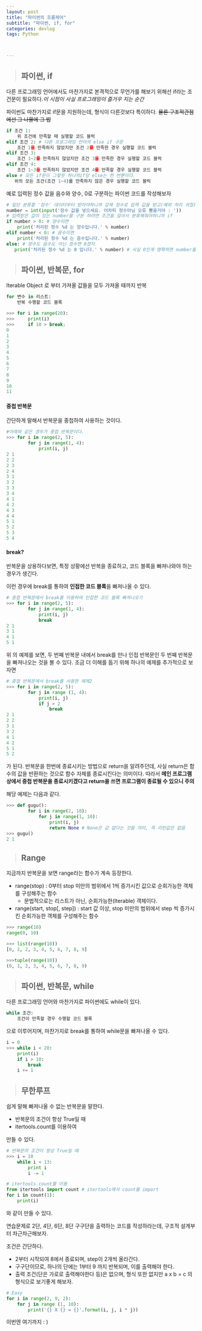 ```yaml
---
layout: post
title: "파이썬의 흐름제어"
subtitle: "파이썬, if, for"
categories: devlog
tags: Python



---
```






> ## 파이썬, if

다른 프로그래밍 언어에서도 마찬가지로 본격적으로 무언가를 해보기 위해선 if라는 조건문이 필요하다.*이 시점이 사실 프로그래밍이 즐거우 지는 순간*

파이썬도 마찬가지로 if문을 지원하는데, 형식이 다른것보다 특이하다. ~~물론 구조적관점에선 그 나물에 그 밥~~

```python
if 조건 1:
    위 조건에 만족할 때 실행할 코드 블럭
elif 조건 2: # 다른 프로그래밍 언어의 else if 구문
    조건 1을 만족하지 않았지만 조건 2를 만족한 경우 실행할 코드 블럭
elif 조건 3:
    조건 1~2를 만족하지 않았지만 조건 3을 만족한 경우 실행할 코드 블럭
elif 조건 4:
    조건 1~3을 만족하지 않았지만 조건 4를 만족할 경우 실행할 코드 블럭
else # 모든 if문이 그렇듯 하나의if당 else는 한 번뿐이다.
   위의 모든 조건(조건 1~4)를 만족하지 않은 경우 실행할 코드 블럭
```



예로 입력된 정수 값을 음수와 양수, 0로 구분하는 파이썬 코드를 작성해보자

```python
# 일단 분류할 '정수' 데이터부터 받아야하니까 강제 정수로 입력 값을 받고(예외 처리 귀찮)
number = int(input('정수 값을 넣으세요. 어차피 정수아님 오류 뿜을거야 : '))
# 입력받은 값이 있는 number를 구분 하려면 조건을 걸어서 분류해줘야하니까 if
if number > 0: # 양수이면
    print('처리된 정수 %d 는 양수입니다.' % number)
elif number < 0: # 음수이면
    print('처리된 정수 %d 는 음수입니다.' % number)
else: # 양수도 음수도 아닌 정수면 0겠지
   print('처리된 정수 %d 는 0 입니다.' % number) # 사실 0인게 명확하면 number를 넣을 필요도 없음
```



> ## 파이썬, 반복문, for

Iterable Object 로 부터 가져올 값들을 모두 가져올 때까지 반복

```python
for 변수 in 리스트:
    반복 수행할 코드 블록

>>> for i in range(20):
>>>     print(i)
>>>     if 10 > break;
0
1
2
3
4
5
6
7
8
9
10
11
```

#### 중첩 반복문

간단하게 말해서 반복문을 중첩하여 사용하는 것이다.

```python
#아래와 같은 경우가 중첩 반복문이다.
>>> for i in range(2, 5):
    	for j in range(1, 4):
            print(i, j)
2 1
2 2
2 3
2 4
3 1
3 2
3 3
3 4
4 1
4 2
4 3
4 4
5 1
5 2
5 3
5 4
```

#### break?

반복문을 상용하다보면, 특정 상황에선 반복을 종료하고, 코드 블록을 빠져나와야 하는 경우가 생긴다.

이런 경우에 break를 통하여 **인접한 코드 블록**을 빠져나올 수 있다.

```python
# 중첩 반복문에서 break를 이용하여 인접한 코드 블록 빠져나오기
>>> for i in range(2, 5):
		for j in range(1, 4):
            print(i, j)
            break
2 1
3 1
4 1
5 1
```

위 의 예제를 보면, 두 번째 반복문 내에서 break를 만나 인접 반복문인 두 번째 반복문을 빠져나오는 것을 볼 수 있다. 조금 더 이해를 돕기 위해 하나의 예제를 추가적으로 보자면

```python
# 중첩 반복문에서 break를 사용한 예제2
>>> for i in range(2, 5):
    	for j in range (1, 4):
            print(i, j)
            if j > 2
            	break
2 1
2 2
3 1
3 2
4 1
4 2
5 1
5 2
```

가 된다.  반복문을 한번에 종료시키는 방법으로 return을 알려주던데, 사실 return은 함수의 값을 반환하는 것으로 함수 자체를 종료시킨다는 의미이다. 따라서 **메인 프로그램 상에서 중첩 반복문을 종료시키겠다고 return을 쓰면 프로그램이 종료될 수 있으니 주의**

해당 예제는 다음과 같다.

```python
>>> def gugu():
    	for i in range(2, 10):
            for j in range(1, 10):
                print(i, j)
                return None # None은 값 없다는 것을 의미, 즉 리턴값은 없음
>>> gugu()
2 1
```



> ## Range

지금까지 반복문을 보면 range라는 함수가 계속 등장한다.

- range(stop) : 0부터 stop 미만의 범위에서 1씩 증가시킨 값으로 순회가능한 객체를 구성해주는 함수
  - 문법적으로는 리스트가 아닌, 순회가능한(Iterable) 객체이다.
- range(start, stop[, step]) : start 값 이상, stop 미만의 범위에서 step 씩 증가시킨 순회가능한 객체를 구성해주는 함수

```python
>>> range(10)
range(0, 10)

>>> list(range(10))
[0, 1, 2, 3, 4, 5, 6, 7, 8, 9]

>>>tuple(range(10))
(0, 1, 2, 3, 4, 5, 6, 7, 8, 9)
```



> ## 파이썬, 반복문, while

다른 프로그래밍 언어와 마찬가지로 파이썬에도 while이 있다.

```python
while 조건:
    조건이 만족할 경우 수행할 코드 블록
```

으로 이루어지며, 마찬가지로 break를 통하여 while문을 빠져나올 수 있다.

```python
i = 0
>>> while i < 20:
    print(i)
    if i > 10:
        break
    i += 1
```



> ## 무한루프

쉽게 말해 빠져나올 수 없는 반복문을 말한다.

- 반복문의 조건이 항상 True일 때
- itertools.count를 이용하여

만들 수 있다.

```python
# 반복문의 조건이 항상 True일 때
>>> i = 10
    while i < 13:
    	print i
    	i -= 1

# itertools.count를 이용
from itertools import count # itertools에서 count를 import
for i in count(1):
    print(i)
```

와 같이 만들 수 있다.



연습문제로 2단, 4단, 6단, 8단 구구단을 출력하는 코드를 작성하라는데, 구조적 설계부터 차근차근해보자.

조건은 간단하다.

- 2부터 시작되여 8에서 종료되며, step이 2개씩 올라간다.
- 구구단이므로, 하나의 단에는 1부터 9 까지 반복되며, 이를 출력해야 한다.
- 출력 조건(단은 가로로 출력해야한다 등)은 없으며, 형식 또한 없지만 a x b = c 의 형식으로 보기좋게 해보자.

```python
# Easy
for i in range(2, 9, 2):
    for j in range (1, 10):
        print('{} X {} = {}'.format(i, j, i * j))
```



이번엔 여기까지 : )
